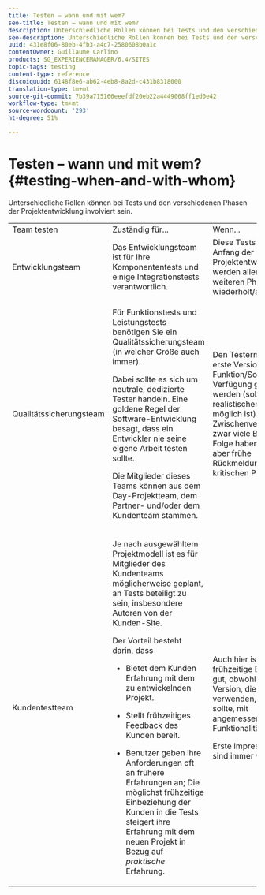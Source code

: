 ```yaml
---
title: Testen – wann und mit wem?
seo-title: Testen – wann und mit wem?
description: Unterschiedliche Rollen können bei Tests und den verschiedenen Phasen der Projektentwicklung involviert sein.
seo-description: Unterschiedliche Rollen können bei Tests und den verschiedenen Phasen der Projektentwicklung involviert sein.
uuid: 431e8f06-80eb-4fb3-a4c7-2580608b0a1c
contentOwner: Guillaume Carlino
products: SG_EXPERIENCEMANAGER/6.4/SITES
topic-tags: testing
content-type: reference
discoiquuid: 6148f8e6-ab62-4eb8-8a2d-c431b8318000
translation-type: tm+mt
source-git-commit: 7b39a715166eeefdf20eb22a4449068ff1ed0e42
workflow-type: tm+mt
source-wordcount: '293'
ht-degree: 51%

---
```



# Testen – wann und mit wem?{#testing-when-and-with-whom}

Unterschiedliche Rollen können bei Tests und den verschiedenen Phasen der Projektentwicklung involviert sein.

<table> 
 <tbody> 
  <tr> 
   <td>Team testen</td> 
   <td>Zuständig für... </td> 
   <td>Wenn...</td> 
  </tr> 
  <tr> 
   <td>Entwicklungsteam</td> 
   <td>Das Entwicklungsteam ist für Ihre Komponententests und einige Integrationstests verantwortlich.</td> 
   <td>Diese Tests stehen am Anfang der Projektentwicklung, werden allerdings in weiteren Phasen wiederholt/ausgedehnt.</td> 
  </tr> 
  <tr> 
   <td>Qualitätssicherungsteam</td> 
   <td><p>Für Funktionstests und Leistungstests benötigen Sie ein Qualitätssicherungsteam (in welcher Größe auch immer).</p> <p>Dabei sollte es sich um neutrale, dedizierte Tester handeln. Eine goldene Regel der Software-Entwicklung besagt, dass ein Entwickler nie seine eigene Arbeit testen sollte.</p> <p>Die Mitglieder dieses Teams können aus dem Day-Projektteam, dem Partner- und/oder dem Kundenteam stammen.</p> </td> 
   <td><p>Den Testern sollte die erste Version einer Funktion/Software zur Verfügung gestellt werden (sobald es realistischerweise möglich ist). Eine frühe Zwischenversion kann zwar viele Bugs zur Folge haben, bietet aber frühe Rückmeldungen zu kritischen Problemen.</p> </td> 
  </tr> 
  <tr> 
   <td>Kundentestteam</td> 
   <td><p>Je nach ausgewähltem Projektmodell ist es für Mitglieder des Kundenteams möglicherweise geplant, an Tests beteiligt zu sein, insbesondere Autoren von der Kunden-Site.</p> <p>Der Vorteil besteht darin, dass</p> 
    <ul> 
     <li><p>Bietet dem Kunden Erfahrung mit dem zu entwickelnden Projekt.</p> </li> 
     <li><p>Stellt frühzeitiges Feedback des Kunden bereit.</p> </li> 
     <li><p>Benutzer geben ihre Anforderungen oft an frühere Erfahrungen an; Die möglichst frühzeitige Einbeziehung der Kunden in die Tests steigert ihre Erfahrung mit dem neuen Projekt in Bezug auf <i>praktische </i> Erfahrung.</p> </li> 
    </ul> </td> 
   <td><p>Auch hier ist eine frühzeitige Einbindung gut, obwohl jede Version, die die Kunden verwenden, stabil sein sollte, mit angemessener Funktionalität.</p> <p>Erste Impressionen sind immer wichtig.</p> </td> 
  </tr> 
 </tbody> 
</table>

